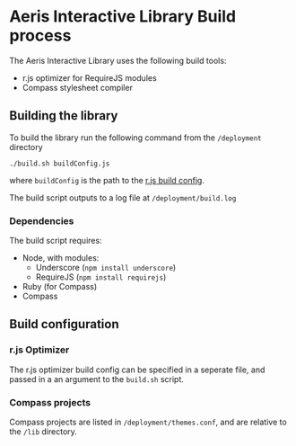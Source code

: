 # Aeris Interactive Library Build process

The Aeris Interactive Library uses the following build tools:

* r.js optimizer for RequireJS modules
* Compass stylesheet compiler


## Building the library

To build the library run the following command from the `/deployment` directory

```
./build.sh buildConfig.js
```

where `buildConfig` is the path to the [r.js build config](https://github.com/jrburke/r.js/blob/master/build/example.build.js).

The build script outputs to a log file at `/deployment/build.log`

### Dependencies

The build script requires:

* Node, with modules:
	* Underscore (`npm install underscore`)
	* RequireJS (`npm install requirejs`)
* Ruby (for Compass)
* Compass


## Build configuration

### r.js Optimizer

The r.js optimizer build config can be specified in a seperate file, and passed in a an argument to the `build.sh` script.


### Compass projects

Compass projects are listed in `/deployment/themes.conf`, and are relative to the `/lib` directory.
